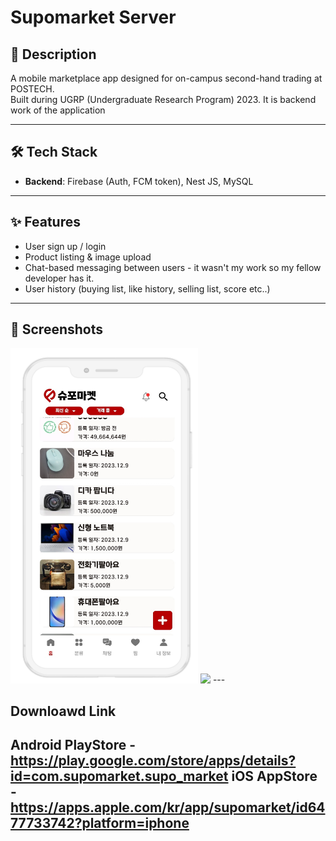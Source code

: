 # Supomarket Server

## 📌 Description

A mobile marketplace app designed for on-campus second-hand trading at POSTECH.  
Built during UGRP (Undergraduate Research Program) 2023.
It is backend work of the application

---

## 🛠️ Tech Stack
- **Backend**: Firebase (Auth, FCM token), Nest JS, MySQL

---

## ✨ Features
- User sign up / login
- Product listing & image upload
- Chat-based messaging between users - it wasn't my work so my fellow developer has it.
- User history (buying list, like history, selling list, score etc..)

---

## 📸 Screenshots  
<img src="screenshots/home.png" width="300"/>  
<img src="screenshots/chat.png" width="300"/>
---

## Downloawd Link 
Android PlayStore - https://play.google.com/store/apps/details?id=com.supomarket.supo_market
iOS AppStore - https://apps.apple.com/kr/app/supomarket/id6477733742?platform=iphone
---
